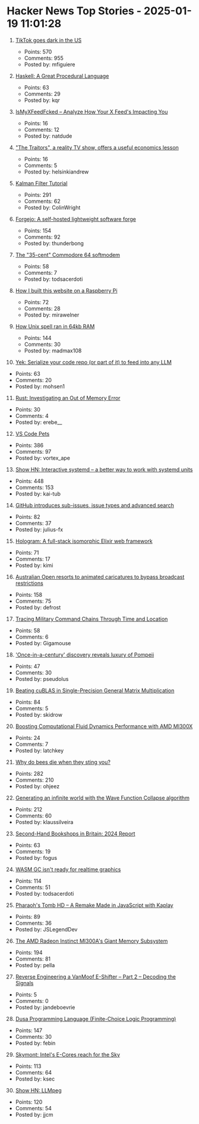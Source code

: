 # Hacker News Top Stories - 2025-01-19 11:01:28

1. [TikTok goes dark in the US](https://techcrunch.com/2025/01/18/tiktok-goes-dark-in-the-u-s/)
   - Points: 570
   - Comments: 955
   - Posted by: mfiguiere

2. [Haskell: A Great Procedural Language](https://entropicthoughts.com/haskell-procedural-programming)
   - Points: 63
   - Comments: 29
   - Posted by: kqr

3. [IsMyXFeedFcked – Analyze How Your X Feed's Impacting You](https://www.ismyxfeedfucked.com/)
   - Points: 16
   - Comments: 12
   - Posted by: natdude

4. ["The Traitors", a reality TV show, offers a useful economics lesson](https://www.economist.com/finance-and-economics/2025/01/16/the-traitors-a-reality-tv-show-offers-a-useful-economics-lesson)
   - Points: 16
   - Comments: 5
   - Posted by: helsinkiandrew

5. [Kalman Filter Tutorial](https://www.kalmanfilter.net/default.aspx)
   - Points: 291
   - Comments: 62
   - Posted by: ColinWright

6. [Forgejo: A self-hosted lightweight software forge](https://forgejo.org/)
   - Points: 154
   - Comments: 92
   - Posted by: thunderbong

7. [The "35-cent" Commodore 64 softmodem](http://oldvcr.blogspot.com/2025/01/the-35-cent-commodore-64-softmodem.html)
   - Points: 58
   - Comments: 7
   - Posted by: todsacerdoti

8. [How I built this website on a Raspberry Pi](https://mirawelner.com/posts/website_howto.html)
   - Points: 72
   - Comments: 28
   - Posted by: mirawelner

9. [How Unix spell ran in 64kb RAM](https://blog.codingconfessions.com/p/how-unix-spell-ran-in-64kb-ram)
   - Points: 144
   - Comments: 30
   - Posted by: madmax108

10. [Yek: Serialize your code repo (or part of it) to feed into any LLM](https://github.com/bodo-run/yek)
   - Points: 63
   - Comments: 20
   - Posted by: mohsen1

11. [Rust: Investigating an Out of Memory Error](https://www.qovery.com/blog/rust-investigating-a-strange-out-of-memory-error/)
   - Points: 30
   - Comments: 4
   - Posted by: erebe__

12. [VS Code Pets](https://github.com/tonybaloney/vscode-pets)
   - Points: 386
   - Comments: 97
   - Posted by: vortex_ape

13. [Show HN: Interactive systemd – a better way to work with systemd units](https://isd-project.github.io/isd/)
   - Points: 448
   - Comments: 153
   - Posted by: kai-tub

14. [GitHub introduces sub-issues, issue types and advanced search](https://github.blog/changelog/2025-01-13-evolving-github-issues-public-preview/)
   - Points: 82
   - Comments: 37
   - Posted by: julius-fx

15. [Hologram: A full-stack isomorphic Elixir web framework](https://hologram.page/)
   - Points: 71
   - Comments: 17
   - Posted by: kimi

16. [Australian Open resorts to animated caricatures to bypass broadcast restrictions](https://www.crikey.com.au/2025/01/16/australian-open-animated-cartoon-caricatures-broadcast-restrictions/)
   - Points: 158
   - Comments: 75
   - Posted by: defrost

17. [Tracing Military Command Chains Through Time and Location](https://www.dot.studio/en/notes/case-study-under-whose-command/)
   - Points: 58
   - Comments: 6
   - Posted by: Gigamouse

18. ['Once-in-a-century' discovery reveals luxury of Pompeii](https://www.bbc.com/news/articles/c15zgvnvk4do)
   - Points: 47
   - Comments: 30
   - Posted by: pseudolus

19. [Beating cuBLAS in Single-Precision General Matrix Multiplication](https://salykova.github.io/sgemm-gpu)
   - Points: 84
   - Comments: 5
   - Posted by: skidrow

20. [Boosting Computational Fluid Dynamics Performance with AMD MI300X](https://rocm.blogs.amd.com/ecosystems-and-partners/ansys-fluent-performance/README.html)
   - Points: 24
   - Comments: 7
   - Posted by: latchkey

21. [Why do bees die when they sting you?](https://www.subanima.org/bees/)
   - Points: 282
   - Comments: 210
   - Posted by: ohjeez

22. [Generating an infinite world with the Wave Function Collapse algorithm](https://marian42.de/article/infinite-wfc/)
   - Points: 212
   - Comments: 60
   - Posted by: klaussilveira

23. [Second-Hand Bookshops in Britain: 2024 Report](http://wormwoodiana.blogspot.com/2024/12/second-hand-bookshops-in-britain-2024.html)
   - Points: 63
   - Comments: 19
   - Posted by: fogus

24. [WASM GC isn't ready for realtime graphics](https://dthompson.us/posts/wasm-gc-isnt-ready-for-realtime-graphics.html)
   - Points: 114
   - Comments: 51
   - Posted by: todsacerdoti

25. [Pharaoh's Tomb HD – A Remake Made in JavaScript with Kaplay](https://pt-hd.iocaihost.me/)
   - Points: 89
   - Comments: 36
   - Posted by: JSLegendDev

26. [The AMD Radeon Instinct MI300A's Giant Memory Subsystem](https://chipsandcheese.com/p/inside-the-amd-radeon-instinct-mi300as)
   - Points: 194
   - Comments: 81
   - Posted by: pella

27. [Reverse Engineering a VanMoof E-Shifter – Part 2 – Decoding the Signals](https://mikecoats.com/vanmoof-eshifter-reverse-engineering-part-2/)
   - Points: 5
   - Comments: 0
   - Posted by: jandeboevrie

28. [Dusa Programming Language (Finite-Choice Logic Programming)](https://dusa.rocks/docs/)
   - Points: 147
   - Comments: 30
   - Posted by: febin

29. [Skymont: Intel's E-Cores reach for the Sky](https://chipsandcheese.com/p/skymont-intels-e-cores-reach-for-the-sky)
   - Points: 113
   - Comments: 64
   - Posted by: ksec

30. [Show HN: LLMpeg](https://github.com/jjcm/llmpeg)
   - Points: 120
   - Comments: 54
   - Posted by: jjcm


